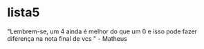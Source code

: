# lista5
"Lembrem-se, um 4 ainda é melhor do que um 0 e isso pode fazer diferença na nota final de vcs " - Matheus
